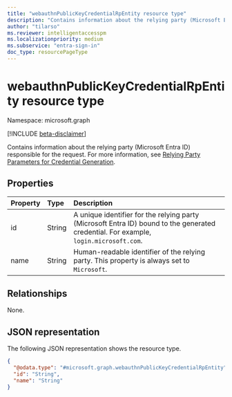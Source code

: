 ```yaml
---
title: "webauthnPublicKeyCredentialRpEntity resource type"
description: "Contains information about the relying party (Microsoft Entra ID) responsible for the request."  
author: "tilarso"  
ms.reviewer: intelligentaccesspm  
ms.localizationpriority: medium  
ms.subservice: "entra-sign-in"  
doc_type: resourcePageType  
---  
```


# webauthnPublicKeyCredentialRpEntity resource type

Namespace: microsoft.graph

[!INCLUDE [beta-disclaimer](../../includes/beta-disclaimer.md)]

Contains information about the relying party (Microsoft Entra ID) responsible for the request. For more information, see [Relying Party Parameters for Credential Generation](https://www.w3.org/TR/WebAuthn-2/#dictdef-publickeycredentialrpentity). 

## Properties
|Property|Type|Description|
|:---|:---|:---|
|id|String|A unique identifier for the relying party (Microsoft Entra ID) bound to the generated credential. For example, `login.microsoft.com`.|  
|name|String|Human-readable identifier of the relying party. This property is always set to `Microsoft`.|  

## Relationships
None.

## JSON representation
The following JSON representation shows the resource type.
<!-- {
  "blockType": "resource",
  "@odata.type": "microsoft.graph.webauthnPublicKeyCredentialRpEntity"
}
-->
``` json
{
  "@odata.type": "#microsoft.graph.webauthnPublicKeyCredentialRpEntity",
  "id": "String",
  "name": "String"
}
```

